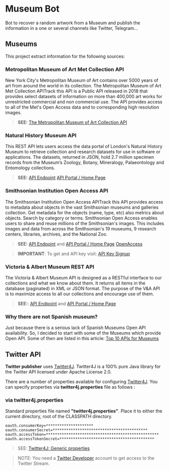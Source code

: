 # Museum Bot

Bot to recover a random artwork from a Museum and publish the information in
a one or several channels like Twitter, Telegram...

## Museums 

This project extract information for the following sources:	

### Metropolitan Museum of Art Met Collection API

New York City's Metropolitan Museum of Art contains over 5000 
years of art from around the world in its collection. The 
Metropolitan Museum of Art Met Collection APITrack this API 
is a Public API released in 2018 that provides select datasets 
of information on more than 400,000 art works for unrestricted 
commercial and non commercial use. The API provides access to 
all of the Met's Open Access data and to corresponding high 
resolution images.

> **SEE:** [The Metropolitan Museum of Art Collection API](https://metmuseum.github.io/)

### Natural History Museum API

This REST API lets users access the data portal of London's Natural History Museum to retrieve collection and research datasets for use in software or applications. The datasets, returned in JSON, hold 2.7 million specimen records from the Museum’s Zoology, Botany, Mineralogy, Palaeontology and Entomology collections.

> **SEE:**
> [API Endpoint](http://data.nhm.ac.uk/api/3)
> [API Portal / Home Page](https://data.nhm.ac.uk/about/download)

### Smithsonian Institution Open Access API

The Smithsonian Institution Open Access APITrack this API 
provides access to metadata about objects in the vast Smithsonian 
museums and galleries collection. Get metadata for the objects 
(name, type, etc) also metrics about objects. Search by category or terms. 
Smithsonian Open Access enables users to share and reuse millions of the 
Smithsonian's images. This includes images and data from across the 
Smithsonian's 19 museums, 9 research centers, libraries, archives, 
and the National Zoo.

> **SEE:**
> [API Endpoint](https://api.si.edu/openaccess/api/v1.0/) and
> [API Portal / Home Page](https://www.si.edu/openaccess/devtools)
> [OpenAccess](https://github.com/Smithsonian/OpenAccess)

> **IMPORTANT**: To get and API key visit: [API Key Signup](https://api.data.gov/signup/)

### Victoria & Albert Museum REST API

The Victoria & Albert Museum API is designed as a RESTful interface to our collections and what we know about them. It returns all items in the database (paginated) in XML or JSON format. The purpose of the V&A API is to maximize access to all our collections and encourage use of them.

> **SEE:**:
> [API Endpoint](http://www.vam.ac.uk/api) and 
> [API Portal / Home Page](http://www.vam.ac.uk/api/)

### Why there are not Spanish museum?

Just because there is a serious lack of Spanish Museums Open API availability. So, I decided to start with some of the Museums which provide Open API. Some of then are listed in this
article: [Top 10 APIs for Museums](https://www.programmableweb.com/news/top-10-apis-museums/brief/2020/12/26)

## Twitter  API

**Twitter publisher** uses [Twitter4J](https://twitter4j.org/). Twitter4J is a 100% 
pure Java library for the Twitter API licensed under Apache License 2.0.


There are a number of properties available for configuring [Twitter4J](https://twitter4j.org/). You can specify properties via **twitter4j.properties** file as follows : 

### via twitter4j.properties
Standard properties file named **"twitter4j.properties"**. Place it to either the current directory, root of the CLASSPATH directory.

```
oauth.consumerKey=*********************
oauth.consumerSecret=******************************************
oauth.accessToken=**************************************************
oauth.accessTokenSecret=******************************************
```

> SEE: [Twitter4J: Generic properties](http://twitter4j.org/en/configuration.html)

> NOTE: You need a [Twitter Developer](https://developer.twitter.com/en) account to get access to the Twitter Stream.
